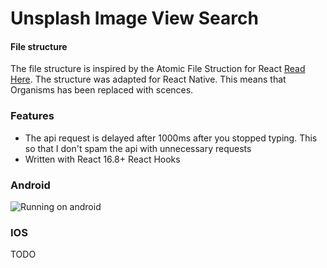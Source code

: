 # Unsplash Image View Search

#### File structure
 The file structure is inspired by the Atomic File Struction for React [Read Here](https://medium.com/@janelle.wg/atomic-design-pattern-how-to-structure-your-react-application-2bb4d9ca5f97).
 The structure was adapted for React Native. This means that Organisms has been replaced with scences.
 
### Features
 * The api request is delayed after 1000ms after you stopped typing. This so that I don't spam the api with unnecessary requests
* Written with React 16.8+ React Hooks

### Android
![Running on android](resources/androidGif.gif)

### IOS
 TODO